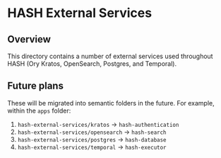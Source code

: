 # HASH External Services

## Overview

This directory contains a number of external services used throughout HASH (Ory Kratos, OpenSearch, Postgres, and Temporal).

## Future plans

These will be migrated into semantic folders in the future. For example, within the `apps` folder:

1. `hash-external-services/kratos` → `hash-authentication`
1. `hash-external-services/opensearch` → `hash-search`
1. `hash-external-services/postgres` → `hash-database`
1. `hash-external-services/temporal` → `hash-executor`
